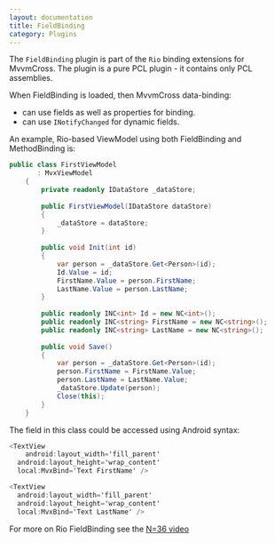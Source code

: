 ```yaml
---
layout: documentation
title: FieldBinding
category: Plugins
---
```

The `FieldBinding` plugin is part of the `Rio` binding extensions for MvvmCross. The plugin is a pure PCL plugin - it contains only PCL assemblies.

When FieldBinding is loaded, then MvvmCross data-binding:

- can use fields as well as properties for binding.
- can use `INotifyChanged` for dynamic fields.

An example, Rio-based ViewModel using both FieldBinding and MethodBinding is:
```c# 
public class FirstViewModel
       : MvxViewModel
    {
        private readonly IDataStore _dataStore;
        
        public FirstViewModel(IDataStore dataStore)
        {
            _dataStore = dataStore;
        }
        
        public void Init(int id)
        {
            var person = _dataStore.Get<Person>(id);
            Id.Value = id;
            FirstName.Value = person.FirstName;
            LastName.Value = person.LastName;
        }
        
        public readonly INC<int> Id = new NC<int>();
        public readonly INC<string> FirstName = new NC<string>();
        public readonly INC<string> LastName = new NC<string>();
        
        public void Save()
        {
            var person = _dataStore.Get<Person>(id);
            person.FirstName = FirstName.Value;
            person.LastName = LastName.Value;
            _dataStore.Update(person);
            Close(this);
        }
    }
```
The field in this class could be accessed using Android syntax:
```c# 
<TextView
	android:layout_width='fill_parent'
  android:layout_height='wrap_content'
  local:MvxBind='Text FirstName' />

<TextView
  android:layout_width='fill_parent'
  android:layout_height='wrap_content'
  local:MvxBind='Text LastName' />
```
For more on Rio FieldBinding see the [N=36 video](http://slodge.blogspot.co.uk/2013/07/n36-rio-binding-carnival.html)